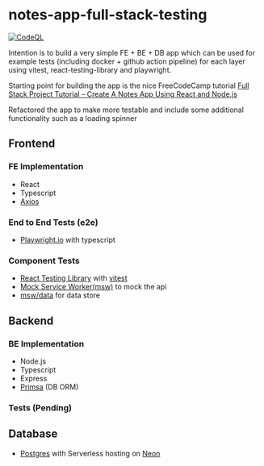 # notes-app-full-stack-testing

[![CodeQL](https://github.com/helloitsdave/notes-app/actions/workflows/codeql.yml/badge.svg)](https://github.com/helloitsdave/notes-app/actions/workflows/codeql.yml)

Intention is to build a very simple FE + BE + DB app which can be used for example tests (including docker + github action pipeline) for each layer using vitest, react-testing-library and playwright.

Starting point for building the app is the nice FreeCodeCamp tutorial [Full Stack Project Tutorial – Create A Notes App Using React and Node.js](https://www.freecodecamp.org/news/full-stack-project-tutorial-create-a-notes-app-using-react-and-node-js/)

Refactored the app to make more testable and include some additional functionality such as a loading spinner

## Frontend

### FE Implementation

- React
- Typescript
- [Axios](https://axios-http.com/docs/intro)

### End to End Tests (e2e)

- [Playwright.io](https://playwright.dev/) with typescript

### Component Tests

- [React Testing Library](https://testing-library.com/docs/react-testing-library/intro/) with [vitest](https://vitest.dev/)
- [Mock Service Worker(msw)](https://mswjs.io/) to mock the api
- [msw/data](https://github.com/mswjs/data) for data store

## Backend

### BE Implementation

- Node.js
- Typescript
- Express
- [Primsa](https://www.prisma.io/) (DB ORM)

### Tests (Pending)

## Database

- [Postgres](https://www.postgresql.org/) with Serverless hosting on [Neon](https://neon.tech/)
